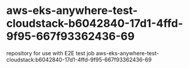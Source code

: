 # aws-eks-anywhere-test-cloudstack-b6042840-17d1-4ffd-9f95-667f93362436-69
repository for use with E2E test job aws-eks-anywhere-test-cloudstack:b6042840-17d1-4ffd-9f95-667f93362436-69
